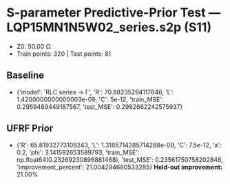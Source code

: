 # S-parameter Predictive-Prior Test — LQP15MN1N5W02_series.s2p (S11)
- Z0: 50.00 Ω
- Train points: 320  |  Test points: 81

## Baseline
- {'model': 'RLC series -> Γ', 'R': 70.88235294117646, 'L': 1.4200000000000003e-09, 'C': 5e-12, 'train_MSE': 0.2959489449187567, 'test_MSE': 0.2982662242575937}

## UFRF Prior
- {'R': 65.81932773109243, 'L': 1.3185714285714288e-09, 'C': 7.5e-12, 'a': 0.2, 'phi': 3.141592653589793, 'train_MSE': np.float64(0.23269230896881468), 'test_MSE': 0.23561750758202846, 'improvement_percent': 21.004294680533285}
**Held-out improvement:** 21.00%